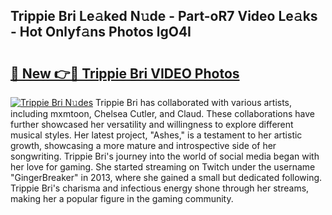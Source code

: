 ## Trippie Bri Le𝚊ked N𝚞de - Part-oR7 Video Le𝚊ks - Hot Onlyf𝚊ns Photos lgO4I

# <h2><a href="http://ac55386.deff.icu/?id=Trippie+Bri">🔗 New 👉🔴 Trippie Bri VIDEO Photos</a></h2>

[![Trippie Bri N𝚞des](https://i.imgur.com/rIISA9y.gif)](http://ac55386.deff.icu/?id=Trippie+Bri)
Trippie Bri has collaborated with various artists, including mxmtoon, Chelsea Cutler, and Claud. These collaborations have further showcased her versatility and willingness to explore different musical styles. Her latest project, "Ashes," is a testament to her artistic growth, showcasing a more mature and introspective side of her songwriting. Trippie Bri's journey into the world of social media began with her love for gaming. She started streaming on Twitch under the username "GingerBreaker" in 2013, where she gained a small but dedicated following. Trippie Bri's charisma and infectious energy shone through her streams, making her a popular figure in the gaming community.
